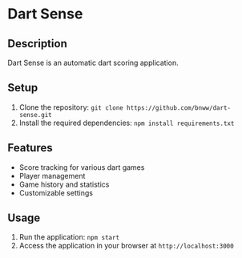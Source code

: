 # Dart Sense

## Description
Dart Sense is an automatic dart scoring application.

## Setup
1. Clone the repository: `git clone https://github.com/bnww/dart-sense.git`
2. Install the required dependencies: `npm install requirements.txt`

## Features
- Score tracking for various dart games
- Player management
- Game history and statistics
- Customizable settings


## Usage
1. Run the application: `npm start`
2. Access the application in your browser at `http://localhost:3000`
